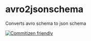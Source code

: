 # avro2jsonschema
Converts avro schema to json schema

[![Commitizen friendly](https://img.shields.io/badge/commitizen-friendly-brightgreen.svg)](http://commitizen.github.io/cz-cli/)
